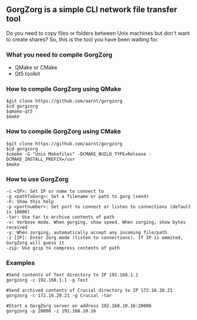 ## GorgZorg is a simple CLI network file transfer tool

Do you need to copy files or folders between Unix machines but don't want to create shares?
So, this is the tool you have been waiting for.

### What you need to compile GorgZorg

* QMake or CMake
* Qt5 toolkit

### How to compile GorgZorg using QMake
```
$git clone https://github.com/aarnt/gorgzorg
$cd gorgzorg
$qmake-qt5
$make
```

### How to compile GorgZorg using CMake

```
$git clone https://github.com/aarnt/gorgzorg
$cd gorgzorg
$cmake -G "Unix Makefiles" -DCMAKE_BUILD_TYPE=Release -DCMAKE_INSTALL_PREFIX=/usr
$make
```

### How to use GorgZorg

    -c <IP>: Set IP or name to connect to
    -g <pathToGorg>: Set a filename or path to gorg (send)
    -h: Show this help
    -p <portnumber>: Set port to connect or listen to connections (default is 10000)
    -tar: Use tar to archive contents of path
    -v: Verbose mode. When gorging, show speed. When zorging, show bytes received
    -y: When zorging, automatically accept any incoming file/path
    -z [IP]: Enter Zorg mode (listen to connections). If IP is ommited, GorgZorg will guess it
    -zip: Use gzip to compress contents of path


### Examples

```
#Send contents of Test directory to IP 192.168.1.1
gorgzorg -c 192.168.1.1 -g Test  

#Send archived contents of Crucial directory to IP 172.16.20.21
gorgzorg -c 172.16.20.21 -g Crucial -tar

#Start a GorgZorg server on address 192.168.10.16:20000
gorgzorg -p 20000 -z 192.168.10.16
```
